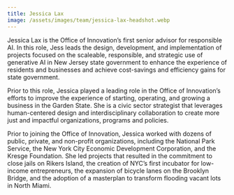 ```yaml
---
title: Jessica Lax
image: /assets/images/team/jessica-lax-headshot.webp
---
```


Jessica Lax is the Office of Innovation’s first senior advisor for responsible AI.  In this role, Jess leads the design, development, and implementation of projects focused on the scaleable, responsible, and strategic use of generative AI in New Jersey state government to enhance the experience of residents and businesses and achieve cost-savings and efficiency gains for state government.  

Prior to this role, Jessica played a leading role in the Office of Innovation’s efforts to improve the experience of starting, operating, and growing a business in the Garden State. She is a civic sector strategist that leverages human-centered design and interdisciplinary collaboration to create more just and impactful organizations, programs and policies.

Prior to joining the Office of Innovation, Jessica worked with dozens of public, private, and non-profit organizations, including the National Park Service, the New York City Economic Development Corporation, and the Kresge Foundation. She led projects that resulted in the commitment to close jails on Rikers Island, the creation of NYC’s first incubator for low-income entrepreneurs, the expansion of bicycle lanes on the Brooklyn Bridge, and the adoption of a masterplan to transform flooding vacant lots in North Miami.

